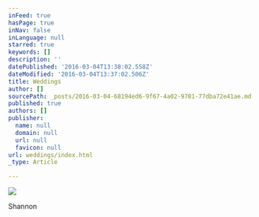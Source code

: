 ```yaml
---
inFeed: true
hasPage: true
inNav: false
inLanguage: null
starred: true
keywords: []
description: ''
datePublished: '2016-03-04T13:38:02.558Z'
dateModified: '2016-03-04T13:37:02.506Z'
title: Weddings
author: []
sourcePath: _posts/2016-03-04-68194ed6-9f67-4a02-9781-77dba72e41ae.md
published: true
authors: []
publisher:
  name: null
  domain: null
  url: null
  favicon: null
url: weddings/index.html
_type: Article

---
```

![](https://the-grid-user-content.s3-us-west-2.amazonaws.com/2f8fb17b-8ecb-4206-b2b4-e39e13143e64.jpg)

Shannon